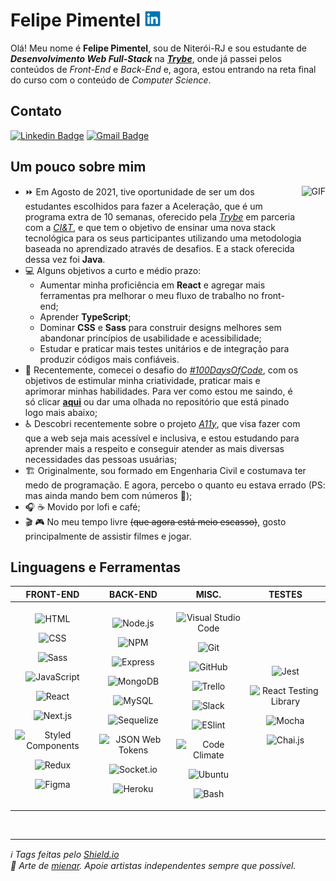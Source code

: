# Felipe Pimentel <a href="https://www.linkedin.com/in/felipe-pimentel-web-dev/" target="_blank"><img height="25" src="https://raw.githubusercontent.com/devicons/devicon/7a4ca8aa871d6dca81691e018d31eed89cb70a76/icons/linkedin/linkedin-original.svg"></a>

Olá! Meu nome é **Felipe Pimentel**, sou de Niterói-RJ e sou estudante de ***Desenvolvimento Web Full-Stack*** na ***[Trybe](https://www.betrybe.com/)***, onde já passei pelos conteúdos de *Front-End* e *Back-End* e, agora, estou entrando na reta final do curso com o conteúdo de *Computer Science*.

## Contato

[![Linkedin Badge](https://img.shields.io/badge/-LinkedIn-0A66C2?style=for-the-badge&logo=Linkedin&logoColor=white&link=https://www.linkedin.com/in/felipe-pimentel-web-dev/)](https://www.linkedin.com/in/felipe-pimentel-web-dev/)
[![Gmail Badge](https://img.shields.io/badge/-Email-EA4335?style=for-the-badge&logo=Gmail&logoColor=white&link=mailto:lipe.pimentel89@gmail.com)](mailto:lipe.pimentel89@gmail.com)

## Um pouco sobre mim

<a href="https://mienar.tumblr.com/post/629253134272921600/all-these-late-nights-instagram-twitter-shop" target="_blank"><img align="right" height=400 alt="GIF" src="https://64.media.tumblr.com/fe6d6866c5f3902586116f472a2ab20f/921683666be3fa68-8a/s540x810/90260b81c89a1cc7d3f0bdabf9096d7530e3f83d.gifv" /></a>

- :fast_forward: Em Agosto de 2021, tive oportunidade de ser um dos estudantes escolhidos para fazer a Aceleração, que é um programa extra de 10 semanas, oferecido pela *[Trybe](https://www.betrybe.com/)* em parceria com a *[CI&T](https://ciandt.com/br/pt-br)*, e que tem o objetivo de ensinar uma nova stack tecnológica para os seus participantes utilizando uma metodologia baseada no aprendizado através de desafios. E a stack oferecida dessa vez foi **Java**.
- 💻 Alguns objetivos a curto e médio prazo:
  - Aumentar minha proficiência em **React** e agregar mais ferramentas pra melhorar o meu fluxo de trabalho no front-end;
  - Aprender **TypeScript**;
  - Dominar **CSS** e **Sass** para construir designs melhores sem abandonar princípios de usabilidade e acessibilidade;
  - Estudar e praticar mais testes unitários e de integração para produzir códigos mais confiáveis.
- 💯 Recentemente, comecei o desafio do <a href="https://www.100daysofcode.com" target="_blank">*#100DaysOfCode*</a>, com os objetivos de estimular minha criatividade, praticar mais e aprimorar minhas habilidades. Para ver como estou me saindo, é só clicar <a href="https://100-days-of-code-felipe-pimentel.vercel.app" target="_blank">**aqui**</a> ou dar uma olhada no repositório que está pinado logo mais abaixo;
- ♿ Descobri recentemente sobre o projeto <a href="https://www.a11yproject.com" target="_blank">*A11y*</a>, que visa fazer com que a web seja mais acessível e inclusiva, e estou estudando para aprender mais a respeito e conseguir atender as mais diversas necessidades das pessoas usuárias;
- :building_construction: Originalmente, sou formado em Engenharia Civil e costumava ter medo de programação. E agora, percebo o quanto eu estava errado (PS: mas ainda mando bem com números 🔢);
- 🎧 ☕ Movido por lofi e café;
- 🎬 🎮 No meu tempo livre ~~(que agora está meio escasso)~~, gosto principalmente de assistir filmes e jogar.

## Linguagens e Ferramentas

<table>
  <thead>
    <th>FRONT-END</th>
    <th>BACK-END</th>
    <th>MISC.</th>
    <th>TESTES</th>
  </thead>
  <tbody>
    <td align=center>
      <p style="margin:0"><img src="https://img.shields.io/badge/html5-E34F26.svg?style=for-the-badge&logo=html5&logoColor=white" alt="HTML"></p>
      <p><img src="https://img.shields.io/badge/css3-1572B6.svg?style=for-the-badge&logo=css3&logoColor=white" alt="CSS"></p>
      <p><img src="https://img.shields.io/badge/sass-CC6699.svg?style=for-the-badge&logo=sass&logoColor=white" alt="Sass"></p>
      <p><img src="https://img.shields.io/badge/javascript-333.svg?style=for-the-badge&logo=javascript&logoColor=F7DF1E" alt="JavaScript"></p>
      <p><img src="https://img.shields.io/badge/react-222.svg?style=for-the-badge&logo=react&logoColor=61DAFB" alt="React"></p>
      <p><img src="https://img.shields.io/badge/next.js-000000.svg?style=for-the-badge&logo=nextdotjs&logoColor=white" alt="Next.js"></p>
      <p><img src="https://img.shields.io/badge/styled%20components-DB7093.svg?style=for-the-badge&logo=styled-components&logoColor=white" alt="Styled Components"></p>
      <p><img src="https://img.shields.io/badge/redux-764ABC.svg?style=for-the-badge&logo=redux&logoColor=white" alt="Redux"></p>
      <p><img src="https://img.shields.io/badge/figma-F24E1E.svg?style=for-the-badge&logo=figma&logoColor=white" alt="Figma"></p>
    </td>
    <td align=center>
      <p><img src="https://img.shields.io/badge/node.js-339933.svg?style=for-the-badge&logo=nodedotjs&logoColor=white" alt="Node.js"></p>
      <p><img src="https://img.shields.io/badge/npm-CB3837.svg?style=for-the-badge&logo=npm&logoColor=white" alt="NPM"></p>
      <p><img src="https://img.shields.io/badge/express-000000.svg?style=for-the-badge&logo=express&logoColor=white" alt="Express"></p>
      <p><img src="https://img.shields.io/badge/mongoDB-47A248.svg?style=for-the-badge&logo=mongodb&logoColor=white" alt="MongoDB"></p>
      <p><img src="https://img.shields.io/badge/mysql-4479A1.svg?style=for-the-badge&logo=mysql&logoColor=white" alt="MySQL"></p>
      <p><img src="https://img.shields.io/badge/sequelize-52B0E7.svg?style=for-the-badge&logo=sequelize&logoColor=white" alt="Sequelize"></p>
      <p><img src="https://img.shields.io/badge/jwt-000.svg?style=for-the-badge&logo=jsonwebtokens&logoColor=white" alt="JSON Web Tokens"></p>
      <p><img src="https://img.shields.io/badge/socket.io-010101.svg?style=for-the-badge&logo=socketdotio&logoColor=white" alt="Socket.io"></p>
      <p><img src="https://img.shields.io/badge/heroku-430098.svg?style=for-the-badge&logo=heroku&logoColor=white" alt="Heroku"></p>
    </td>
    <td align=center>
      <p><img src="https://img.shields.io/badge/vs%20code-007ACC.svg?style=for-the-badge&logo=visualstudiocode&logoColor=white" alt="Visual Studio Code"></p>
      <p><img src="https://img.shields.io/badge/git-F05032.svg?style=for-the-badge&logo=git&logoColor=white" alt="Git"></p>
      <p><img src="https://img.shields.io/badge/github-181717.svg?style=for-the-badge&logo=github&logoColor=white" alt="GitHub"></p>
      <p><img src="https://img.shields.io/badge/trello-0052CC.svg?style=for-the-badge&logo=trello&logoColor=white" alt="Trello"></p>
      <p><img src="https://img.shields.io/badge/slack-4A154B.svg?style=for-the-badge&logo=slack&logoColor=white" alt="Slack"></p>
      <p><img src="https://img.shields.io/badge/eslint-4B32C3.svg?style=for-the-badge&logo=eslint&logoColor=white" alt="ESlint"></p>
      <p><img src="https://img.shields.io/badge/code%20climate-000.svg?style=for-the-badge&logo=codeclimate&logoColor=white" alt="Code Climate"></p>
      <p><img src="https://img.shields.io/badge/ubuntu-E95420.svg?style=for-the-badge&logo=ubuntu&logoColor=white" alt="Ubuntu"></p>
      <p><img src="https://img.shields.io/badge/bash-4EAA25.svg?style=for-the-badge&logo=gnubash&logoColor=white" alt="Bash"></p>
    </td>
    <td align=center>
      <p><img src="https://img.shields.io/badge/jest-C21325.svg?style=for-the-badge&logo=jest&logoColor=white" alt="Jest"></p>
      <p><img src="https://img.shields.io/badge/testing%20library-E33332.svg?style=for-the-badge&logo=testinglibrary&logoColor=white" alt="React Testing Library"></p>
      <p><img src="https://img.shields.io/badge/mocha-8D6748.svg?style=for-the-badge&logo=mocha&logoColor=white" alt="Mocha"></p>
      <p><img src="https://img.shields.io/badge/chai-A30701.svg?style=for-the-badge&logo=chai&logoColor=white" alt="Chai.js"></p>
    </td>
  </tbody>
</table>

<br>

---

*:information_source: Tags feitas pelo <a href="https://shields.io" target="_blank">Shield.io</a>*<br>
*:art: Arte de <a href="https://mienar.com" target="_blank">mienar</a>. Apoie artistas independentes sempre que possível.*
